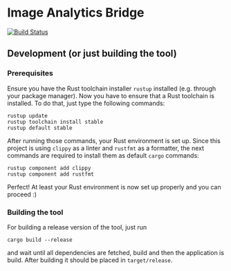 # Image Analytics Bridge

[![Build Status](https://travis-ci.org/thuetz/image-analytics-bridge.svg?branch=master)](https://travis-ci.org/thuetz/image-analytics-bridge)

## Development (or just building the tool)

### Prerequisites
Ensure you have the Rust toolchain installer `rustup` installed (e.g. through your
package manager). Now you have to ensure that a Rust toolchain is installed. To do that,
just type the following commands:

```text
rustup update
rustup toolchain install stable
rustup default stable
```

After running those commands, your Rust environment is set up. Since this project is using
`clippy` as a linter and `rustfmt` as a formatter, the next commands are required to install
them as default `cargo` commands:

```text
rustup component add clippy
rustup component add rustfmt
```

Perfect! At least your Rust environment is now set up properly and you can proceed :)

### Building the tool
For building a release version of the tool, just run

```text
cargo build --release
```

and wait until all dependencies are fetched, build and then the application is build. After
building it should be placed in `target/release`.
